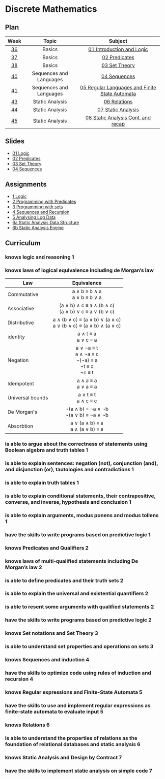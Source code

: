 # Discrete Mathematics

## Plan

|        Week        |          Topic          |                                                    Subject                                                     |
| :----------------: | :---------------------: | :------------------------------------------------------------------------------------------------------------: |
| [36](DM/Week36.md) |         Basics          | [01 Introduction and Logic](https://datsoftlyngby.github.io/soft2020fall/DM/week-36/#1-introduction-and-logic) |
|       [37]()       |         Basics          |             [02 Predicates](https://datsoftlyngby.github.io/soft2020fall/DM/week-37/#2-predicates)             |
|       [38]()       |         Basics          |             [03 Set Theory](https://datsoftlyngby.github.io/soft2020fall/DM/week-38/#3-set-theory)             |
|       [40]()       | Sequences and Languages |                                                [04 Sequences]()                                                |
|       [41]()       | Sequences and Languages |                               [05 Regular Languages and Finite State Automata]()                               |
|       [43]()       |     Static Analysis     |                                                [06 Relations]()                                                |
|       [44]()       |     Static Analysis     |                                             [07 Static Analysis]()                                             |
|       [45]()       |     Static Analysis     |                                     [08 Static Analysis Cont. and recap]()                                     |

## Slides

-   [01 Logic](https://datsoftlyngby.github.io/soft2020fall/resources/67dd8298-01-logic-handouts.pdf)
-   [02 Predicates](https://datsoftlyngby.github.io/soft2020fall/resources/01a8c5fa-02-predicates-handouts.pdf)
-   [03 Set Theory](https://datsoftlyngby.github.io/soft2020fall/resources/e02255b2-03-set-theory-handouts.pdf)
-   [04 Sequences](https://datsoftlyngby.github.io/soft2020fall/resources/0513dad7-04-sequences-handouts.pdf)

## Assignments

-   [1 Logic](https://datsoftlyngby.github.io/soft2020fall/resources/359a9edb-01-assignment.pdf)
-   [2 Programming with Predicates](https://datsoftlyngby.github.io/soft2020fall/resources/43ec6fda-02-assignment.pdf)
-   [3 Programming with sets](https://datsoftlyngby.github.io/soft2020fall/resources/2f52520c-03-assignment.pdf)
-   [4 Sequences and Recursion](https://datsoftlyngby.github.io/soft2020fall/resources/4ff38378-04-assignment.pdf)
-   [5 Analysing Log Data]()
-   [6a Static Analysis Data Structure]()
-   [6b Static Analysis Engine]()

## Curriculum

### **knows logic and reasoning** 1

### knows laws of logical equivalence including de Morgan’s law

| Law              |                                                          Equivalence                                                           |
| ---------------- | :----------------------------------------------------------------------------------------------------------------------------: |
| Commutative      |                                   a &and; b &equiv; b &and; a <br> a &or; b &equiv; b &or; a                                   |
| Associative      |                (a &and; b) &and; c &equiv; a &and; (b &and; c) <br> (a &or; b) &or; c &equiv; a &or; (b &or; c)                |
| Distributive     |      a &and; (b &or; c) &equiv; (a &and; b) &or; (a &and; c) <br> a &or; (b &and; c) &equiv; (a &or; b) &and; (a &or; c)       |
| identity         |                                          a &and; t &equiv; a <br> a &or; c &equiv; a                                           |
| Negation         | a &or; &not;a &equiv; t <br> a &and; &not;a &equiv; c <br> &not;(&not;a) &equiv; a <br> &not;t &equiv; c <br> &not;c &equiv; t |
| Idempotent       |                                          a &and; a &equiv; a <br> a &or; a &equiv; a                                           |
| Universal bounds |                                          a &or; t &equiv; t <br> a &and; c &equiv; c                                           |
| De Morgan's      |                  &not;(a &and; b) &equiv; &not;a &or; &not;b <br> &not;(a &or; b) &equiv; &not;a &and; &not;b                  |
| Absorbtion       |                                 a &or; (a &and; b) &equiv; a <br> a &and; (a &or; b) &equiv; a                                 |

### **is able to argue about the correctness of statements using Boolean algebra and truth tables** 1

### is able to explain sentences: negation (not), conjunction (and), and disjunction (or), tautologies and contradictions 1

### is able to explain truth tables 1

### is able to explain conditional statements, their contrapositive, converse, and inverse, hypothesis and conclusion 1

### is able to explain arguments, modus ponens and modus tollens 1

### **have the skills to write programs based on predictive logic** 1

### **knows Predicates and Qualifiers** 2

### knows laws of multi-qualified statements including De Morgan’s law 2

### is able to define predicates and their truth sets 2

### is able to explain the universal and existential quantifiers 2

### is able to resent some arguments with qualified statements 2

### **have the skills to write programs based on predictive logic** 2

### **knows Set notations and Set Theory** 3

### **is able to understand set properties and operations on sets** 3

### **knows Sequences and induction** 4

### **have the skills to optimize code using rules of induction and recursion** 4

### **knows Regular expressions and Finite-State Automata** 5

### **have the skills to use and implement regular expressions as finite-state automata to evaluate input** 5

### **knows Relations** 6

### **is able to understand the properties of relations as the foundation of relational databases and static analysis** 6

### **knows Static Analysis and Design by Contract** 7

### **have the skills to implement static analysis on simple code** 7
